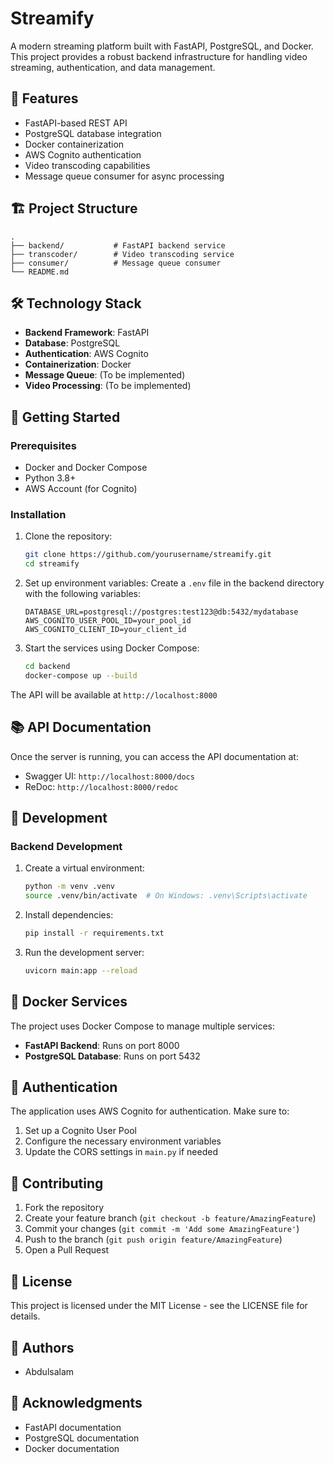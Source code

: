# Streamify

A modern streaming platform built with FastAPI, PostgreSQL, and Docker. This project provides a robust backend infrastructure for handling video streaming, authentication, and data management.

## 🚀 Features

- FastAPI-based REST API
- PostgreSQL database integration
- Docker containerization
- AWS Cognito authentication
- Video transcoding capabilities
- Message queue consumer for async processing

## 🏗️ Project Structure

```
.
├── backend/           # FastAPI backend service
├── transcoder/        # Video transcoding service
├── consumer/          # Message queue consumer
└── README.md
```

## 🛠️ Technology Stack

- **Backend Framework**: FastAPI
- **Database**: PostgreSQL
- **Authentication**: AWS Cognito
- **Containerization**: Docker
- **Message Queue**: (To be implemented)
- **Video Processing**: (To be implemented)

## 🚀 Getting Started

### Prerequisites

- Docker and Docker Compose
- Python 3.8+
- AWS Account (for Cognito)

### Installation

1. Clone the repository:
   ```bash
   git clone https://github.com/yourusername/streamify.git
   cd streamify
   ```

2. Set up environment variables:
   Create a `.env` file in the backend directory with the following variables:
   ```
   DATABASE_URL=postgresql://postgres:test123@db:5432/mydatabase
   AWS_COGNITO_USER_POOL_ID=your_pool_id
   AWS_COGNITO_CLIENT_ID=your_client_id
   ```

3. Start the services using Docker Compose:
   ```bash
   cd backend
   docker-compose up --build
   ```

The API will be available at `http://localhost:8000`

## 📚 API Documentation

Once the server is running, you can access the API documentation at:
- Swagger UI: `http://localhost:8000/docs`
- ReDoc: `http://localhost:8000/redoc`

## 🔧 Development

### Backend Development

1. Create a virtual environment:
   ```bash
   python -m venv .venv
   source .venv/bin/activate  # On Windows: .venv\Scripts\activate
   ```

2. Install dependencies:
   ```bash
   pip install -r requirements.txt
   ```

3. Run the development server:
   ```bash
   uvicorn main:app --reload
   ```

## 🐳 Docker Services

The project uses Docker Compose to manage multiple services:

- **FastAPI Backend**: Runs on port 8000
- **PostgreSQL Database**: Runs on port 5432

## 🔐 Authentication

The application uses AWS Cognito for authentication. Make sure to:
1. Set up a Cognito User Pool
2. Configure the necessary environment variables
3. Update the CORS settings in `main.py` if needed

## 🤝 Contributing

1. Fork the repository
2. Create your feature branch (`git checkout -b feature/AmazingFeature`)
3. Commit your changes (`git commit -m 'Add some AmazingFeature'`)
4. Push to the branch (`git push origin feature/AmazingFeature`)
5. Open a Pull Request

## 📝 License

This project is licensed under the MIT License - see the LICENSE file for details.

## 👥 Authors

- Abdulsalam

## 🙏 Acknowledgments

- FastAPI documentation
- PostgreSQL documentation
- Docker documentation 
